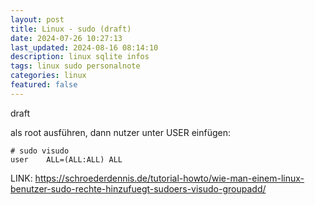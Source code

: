 ```yaml
---
layout: post
title: Linux - sudo (draft)
date: 2024-07-26 10:27:13
last_updated: 2024-08-16 08:14:10
description: linux sqlite infos 
tags: linux sudo personalnote
categories: linux
featured: false
---
```


draft

als root ausführen, dann nutzer unter USER einfügen:
````
# sudo visudo
user	ALL=(ALL:ALL) ALL
````

LINK: 
<a href="https://schroederdennis.de/tutorial-howto/wie-man-einem-linux-benutzer-sudo-rechte-hinzufuegt-sudoers-visudo-groupadd/">
https://schroederdennis.de/tutorial-howto/wie-man-einem-linux-benutzer-sudo-rechte-hinzufuegt-sudoers-visudo-groupadd/</a>



